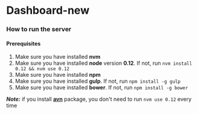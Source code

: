 Dashboard-new
=====

### How to run the server

#### Prerequisites

1. Make sure you have installed **nvm**
1. Make sure you have installed **node** version **0.12**. If not, run `nvm install 0.12 && nvm use 0.12`
1. Make sure you have installed **npm**
1. Make sure you have installed **gulp**. If not, run `npm install -g gulp`
1. Make sure you have installed **bower**. If not, run `npm install -g bower`

**_Note:_** if you install [**avn**](https://www.npmjs.com/package/avn) package, you don't need to run `nvm use 0.12` every time
